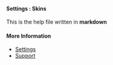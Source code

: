 #### Settings : Skins

This is the help file written in **markdown**

#### More Information

- [Settings](/settings)
- [Support](/support)
